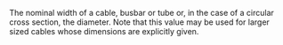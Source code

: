 ﻿The nominal width of a cable, busbar or tube or, in the case of a circular cross section, the diameter. Note that this value may be used for larger sized cables whose dimensions are explicitly given.